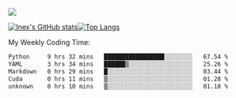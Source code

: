 ![](https://komarev.com/ghpvc/?username=lnexenl&style=flat-square&color=orange)

[![lnex's GitHub stats](https://github-readme-stats.vercel.app/api?username=lnexenl&count_private=true&show_icons=true)](https://github.com/anuraghazra/github-readme-stats)[![Top Langs](https://github-readme-stats.vercel.app/api/top-langs/?username=lnexenl&layout=compact&langs_count=8&exclude_repo=32-bit-MIPS-CPU)](https://github.com/anuraghazra/github-readme-stats)

My Weekly Coding Time:
<!--START_SECTION:waka-->

```txt
Python     9 hrs 32 mins   █████████████████░░░░░░░░   67.54 %
YAML       3 hrs 34 mins   ██████▒░░░░░░░░░░░░░░░░░░   25.26 %
Markdown   0 hrs 29 mins   █░░░░░░░░░░░░░░░░░░░░░░░░   03.44 %
Cuda       0 hrs 11 mins   ▒░░░░░░░░░░░░░░░░░░░░░░░░   01.28 %
unknown    0 hrs 10 mins   ▒░░░░░░░░░░░░░░░░░░░░░░░░   01.18 %
```

<!--END_SECTION:waka-->


